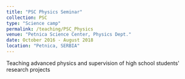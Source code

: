 ```yaml
---
title: "PSC Physics Seminar"
collection: PSC
type: "Science camp"
permalink: /teaching/PSC_Physics
venue: "Petnica Science Center, Physics Dept."
date: October 2016 - August 2018
location: "Petnica, SERBIA"
---
```


Teaching advanced physics and supervision of high school students' research projects
